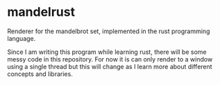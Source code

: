 # mandelrust
Renderer for the mandelbrot set, implemented in the rust programming language.

Since I am writing this program while learning rust, there will be some messy code in this repository.
For now it is can only render to a window using a single thread but this will change as I learn more about different concepts and libraries.
